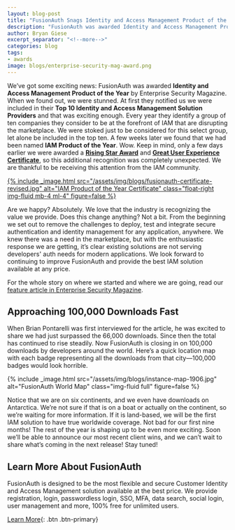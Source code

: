```yaml
---
layout: blog-post
title: "FusionAuth Snags Identity and Access Management Product of the Year"
description: "FusionAuth was awarded Identity and Access Management Product of the Year by Enterprise Security Magazine"
author: Bryan Giese
excerpt_separator: "<!--more-->"
categories: blog
tags:
- awards
image: blogs/enterprise-security-mag-award.png
---
```


We’ve got some exciting news: FusionAuth was awarded **Identity and Access Management Product of the Year** by Enterprise Security Magazine. When we found out, we were stunned. At first they notified us we were included in their **Top 10 Identity and Access Management Solution Providers** and that was exciting enough. Every year they identify a group of ten companies they consider to be at the forefront of IAM that are disrupting the marketplace.<!--more--> We were stoked just to be considered for this select group, let alone be included in the top ten. A few weeks later we found that we had been named **IAM Product of the Year**. Wow. Keep in mind, only a few days earlier we were awarded a [**Rising Star Award**](/blog/2019/05/30/fusionauth-recognized-industry-distinctions-comparecamp) and [**Great User Experience Certificate**](/blog/2019/05/30/fusionauth-recognized-industry-distinctions-comparecamp), so this additional recognition was completely unexpected. We are thankful to be receiving this attention from the IAM community.

[{% include _image.html src="/assets/img/blogs/fusionauth-certificate-revised.jpg" alt="IAM Product of the Year Certificate" class="float-right img-fluid mb-4 ml-4" figure=false %}](https://identity-and-access-management-solutions.enterprisesecuritymag.com/vendors/fusionauth/2019 "Jump to the article")


Are we happy? Absolutely. We love that the industry is recognizing the value we provide. Does this change anything? Not a bit. From the beginning we set out to remove the challenges to deploy, test and integrate secure authentication and identity management for any application, anywhere. We knew there was a need in the marketplace, but with the enthusiastic response we are getting, it’s clear existing solutions are not serving developers' auth needs for modern applications. We look forward to continuing to improve FusionAuth and provide the best IAM solution available at any price.

For the whole story on where we started and where we are going, read our [feature article in Enterprise Security Magazine](https://identity-and-access-management-solutions.enterprisesecuritymag.com/vendors/fusionauth/2019 "Jump to the article").

## Approaching 100,000 Downloads Fast

When Brian Pontarelli was first interviewed for the article, he was excited to share we had just surpassed the 66,000 downloads. Since then the total has continued to rise steadily. Now FusionAuth is closing in on 100,000 downloads by developers around the world. Here’s a quick location map with each badge representing all the downloads from that city—100,000 badges would look horrible.

{% include _image.html src="/assets/img/blogs/instance-map-1906.jpg" alt="FusionAuth World Map" class="img-fluid full" figure=false %}



Notice that we are on six continents, and we even have downloads on Antarctica. We’re not sure if that is on a boat or actually on the continent, so we’re waiting for more information. If it is land-based, we will be the first IAM solution to have true worldwide coverage. Not bad for our first nine months! The rest of the year is shaping up to be even more exciting. Soon we’ll be able to announce our most recent client wins, and we can’t wait to share what’s coming in the next release! Stay tuned!

## Learn More About FusionAuth

FusionAuth is designed to be the most flexible and secure Customer Identity and Access Management solution available at the best price. We provide registration, login, passwordless login, SSO, MFA, data search, social login, user management and more, 100% free for unlimited users.

[Learn More](/ "FusionAuth Home"){: .btn .btn-primary}
